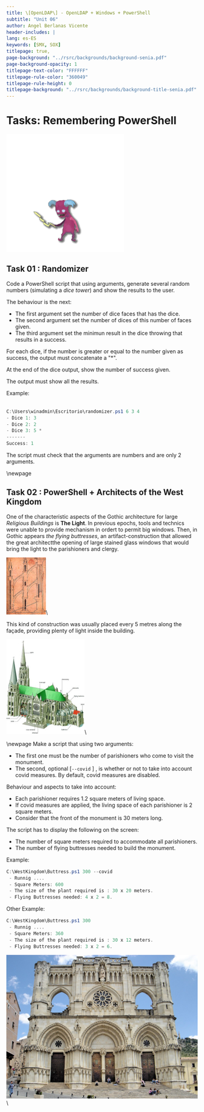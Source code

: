 ```yaml
---
title: \[OpenLDAP\] - OpenLDAP + Windows + PowerShell
subtitle: "Unit 06"
author: Angel Berlanas Vicente
header-includes: |
lang: es-ES
keywords: [SMX, SOX]
titlepage: true,
page-background: "../rsrc/backgrounds/background-senia.pdf"
page-background-opacity: 1
titlepage-text-color: "FFFFFF"
titlepage-rule-color: "360049"
titlepage-rule-height: 0
titlepage-background: "../rsrc/backgrounds/background-title-senia.pdf"
---
```


# Tasks: Remembering PowerShell

![](./imgs/goblin-sneaky.png)

## Task 01 : Randomizer

Code a PowerShell script that using arguments, generate several random numbers (simulating a *dice tower*) and show the results to the user.

The behaviour is the next:

- The first argument set the number of dice faces that has the dice.
- The second argument set the number of dices of this number of faces given.
- The third argument set the minimun  result in the dice throwing that results in a success. 

For each dice, if the number is greater or equal to the number given as success, the output must concatenate a "\*".

At the end of the dice output, show the number of success given.

The output must show all the results.

Example:

```PowerShell

C:\Users\winadmin\Escritorio\randomizer.ps1 6 3 4
- Dice 1: 3
- Dice 2: 2
- Dice 3: 5 *
-------
Success: 1

```

The script must check that the arguments are numbers and are only 2 arguments.

\newpage
## Task 02 : PowerShell + Architects of the West Kingdom

One of the characteristic aspects of the Gothic architecture for large *Religious Buildings* is **The Light**. In previous epochs, tools and technics were unable to provide mechanism in ordert to permit big windows. Then, in Gothic appears *the flying buttresses*, an artifact-construction that allowed the great architectthe opening of large stained glass windows that would bring the light to the parishioners and clergy.

![arch buttress](./imgs/VillardButtressReims.jpg)\

This kind of construction was usually placed every 5 metres along the façade, providing plenty of light inside the building.

![Cathedral](./imgs/cathedral.jpg)\

\newpage
Make a script that using two arguments:

- The first one must be the number of parishioners who come to visit the monument.
- The second, optional [`--covid` ] , is whether or not to take into account covid measures. By default, covid measures are disabled.

Behaviour and aspects to take into account:

- Each parishioner requires 1.2 square meters of living space.
- If covid measures are applied, the living space of each parishioner is 2 square meters.
- Consider that the front of the monument is 30 meters long.

The script has to display the following on the screen:

- The number of square meters required to accommodate all parishioners.
- The number of flying buttresses needed to build the monument.

Example:

```PowerShell
C:\WestKingdom\Buttress.ps1 300 --covid
 - Runnig ....
 - Square Meters: 600
 - The size of the plant required is : 30 x 20 meters.
 - Flying Buttresses needed: 4 x 2 = 8. 
```

Other Example:
```PowerShell
C:\WestKingdom\Buttress.ps1 300
 - Runnig ....
 - Square Meters: 360
 - The size of the plant required is : 30 x 12 meters.
 - Flying Buttresses needed: 3 x 2 = 6. 

```

![West Kingdom](./imgs/1280px-Catedral_cuenca.jpg)\\


